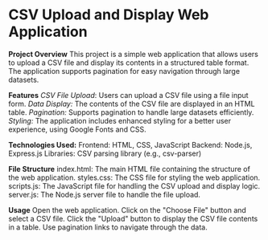 # CSV Upload and Display Web Application

**Project Overview**
This project is a simple web application that allows users to upload a CSV file and display its contents in a structured table format. The application supports pagination for easy navigation through large datasets.

**Features**
_CSV File Upload_: Users can upload a CSV file using a file input form.
_Data Display:_ The contents of the CSV file are displayed in an HTML table.
_Pagination:_ Supports pagination to handle large datasets efficiently.
_Styling:_ The application includes enhanced styling for a better user experience, using Google Fonts and CSS.

**Technologies Used:**
Frontend: HTML, CSS, JavaScript
Backend: Node.js, Express.js
Libraries: CSV parsing library (e.g., csv-parser)


**File Structure**
index.html: The main HTML file containing the structure of the web application.
styles.css: The CSS file for styling the web application.
scripts.js: The JavaScript file for handling the CSV upload and display logic.
server.js: The Node.js server file to handle the file upload.

**Usage**
Open the web application.
Click on the "Choose File" button and select a CSV file.
Click the "Upload" button to display the CSV file contents in a table.
Use pagination links to navigate through the data.
